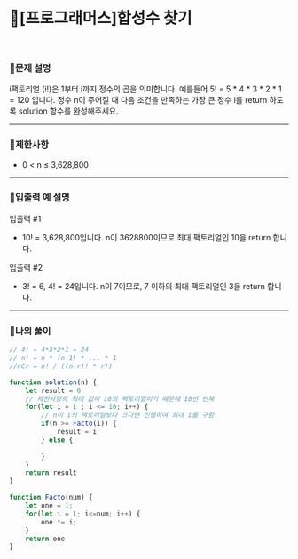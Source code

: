 # 🦄[프로그래머스]합성수 찾기
<br/>

### 🧡문제 설명
i팩토리얼 (i!)은 1부터 i까지 정수의 곱을 의미합니다. 예를들어 5! = 5 * 4 * 3 * 2 * 1 = 120 입니다. 정수 n이 주어질 때 다음 조건을 만족하는 가장 큰 정수 i를 return 하도록 solution 함수를 완성해주세요.
***
### 💛제한사항
- 0 < n ≤ 3,628,800
***
### 💙입출력 예 설명
입출력 #1
- 10! = 3,628,800입니다. n이 3628800이므로 최대 팩토리얼인 10을 return 합니다.

입출력 #2
- 3! = 6, 4! = 24입니다. n이 7이므로, 7 이하의 최대 팩토리얼인 3을 return 합니다.
***
### 💜나의 풀이
```javascript
// 4! = 4*3*2*1 = 24
// n! = n * (n-1) * ... * 1
//nCr = n! / ((n-r)! * r!)

function solution(n) {
    let result = 0
    // 제한사항의 최대 값이 10의 팩토리얼이기 때문에 10번 반복
    for(let i = 1 ; i <= 10; i++) {
        // n이 i의 팩토리얼보다 크다면 진행하여 최대 i를 구함
        if(n >= Facto(i)) {
            result = i
        } else {
    
        }
    }
    return result
}

function Facto(num) {
    let one = 1;
    for(let i = 1; i<=num; i++) {
        one *= i;
    }
    return one
}

```